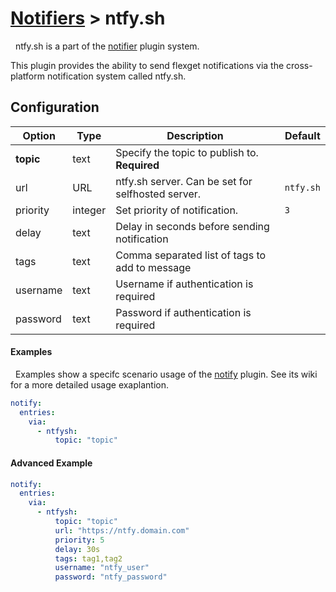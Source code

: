 # [Notifiers](/Plugins/Notifiers) > ntfy.sh
<div class="alert alert-success" role="info">
  
  <span class="glyphicon glyphicon glyphicon-cog"></span>
  &nbsp; ntfy.sh is a part of the [notifier](/Plugins/Notifiers) plugin system.
</div>

This plugin provides the ability to send flexget notifications via the cross-platform notification system called ntfy.sh.

## Configuration

| Option |Type|  Description | Default |
| --- | ---| --- |---|
|**topic**|text|Specify the topic to publish to. **Required**|
| url| URL| ntfy.sh server. Can be set for selfhosted server.|`ntfy.sh`
|priority|integer| Set priority of notification.|`3`
|delay|text| Delay in seconds before sending notification
|tags|text| Comma separated list of tags to add to message
|username|text| Username if authentication is required
|password|text| Password if authentication is required

#### Examples
<div class="alert alert-warning" role="info">
  
  <span class="glyphicon glyphicon glyphicon-cog"></span>
  &nbsp; Examples show a specifc scenario usage of the [notify](/Plugins/notify) plugin. See its wiki for a more detailed usage exaplantion.
</div>

```yaml
notify:
  entries:
    via:
      - ntfysh:
          topic: "topic"
```

#### Advanced Example
```yaml
notify:
  entries:
    via:
      - ntfysh: 
          topic: "topic"
          url: "https://ntfy.domain.com"
          priority: 5
          delay: 30s
          tags: tag1,tag2
          username: "ntfy_user"
          password: "ntfy_password"
```

